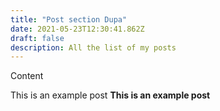 ```yaml
---
title: "Post section Dupa"
date: 2021-05-23T12:30:41.862Z
draft: false
description: All the list of my posts
---
```



Content

This is an example post
<strong>This is an example post</strong>